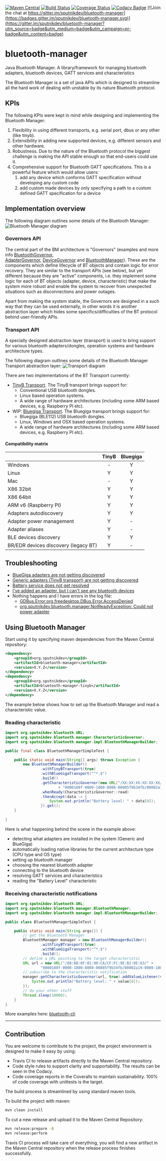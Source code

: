 [![Maven Central](https://img.shields.io/maven-central/v/org.sputnikdev/bluetooth-manager.svg)](https://mvnrepository.com/artifact/org.sputnikdev/bluetooth-manager)
[![Build Status](https://travis-ci.org/sputnikdev/bluetooth-manager.svg?branch=master)](https://travis-ci.org/sputnikdev/bluetooth-manager)
[![Coverage Status](https://coveralls.io/repos/github/sputnikdev/bluetooth-manager/badge.svg?branch=master)](https://coveralls.io/github/sputnikdev/bluetooth-manager?branch=master)
[![Codacy Badge](https://api.codacy.com/project/badge/Grade/5afbd725e7b24215a350b6d9921a3684)](https://www.codacy.com/app/vkolotov/bluetooth-manager?utm_source=github.com&amp;utm_medium=referral&amp;utm_content=sputnikdev/bluetooth-manager&amp;utm_campaign=Badge_Grade)
[![Join the chat at https://gitter.im/sputnikdev/bluetooth-manager](https://badges.gitter.im/sputnikdev/bluetooth-manager.svg)](https://gitter.im/sputnikdev/bluetooth-manager?utm_source=badge&utm_medium=badge&utm_campaign=pr-badge&utm_content=badge)
# bluetooth-manager
Java Bluetooth Manager. A library/framework for managing bluetooth adapters, bluetooth devices, GATT services and characteristics

The Bluetooth Manager is a set of java APIs which is designed to streamline all the hard work of dealing with unstable 
by its nature Bluetooth protocol. 

## KPIs

The following KPIs were kept in mind while designing and implementing the Bluetooth Manager:

1. Flexibility in using different transports, e.g. serial port, dbus or any other (like tinyb).
2. Extensibility in adding new supported devices, e.g. different sensors and other hardware.
3. Robustness. Due to the nature of the Bluetooth protocol the biggest challenge is making the API stable enough 
so that end-users could use it.
4. Comprehensive support for Bluetooth GATT specifications. This is a powerful feature which would allow users:
    1. add any device which conforms GATT specification without developing any custom code
    2. add custom made devices by only specifying a path to a custom defined GATT specification for a device
 
## Implementation overview 
 
The following diagram outlines some details of the Bluetooth Manager:
![Bluetooth Manager diagram](bluetooth-manager.png?raw=true "Bluetooth Manager diagram") 
 
### Governors API

The central part of the BM architecture is "Governors" (examples and more info 
[BluetoothGovernor](https://github.com/sputnikdev/bluetooth-manager/blob/master/src/main/java/org/sputnikdev/bluetooth/manager/BluetoothGovernor.java),  
[AdapterGovernor](https://github.com/sputnikdev/bluetooth-manager/blob/master/src/main/java/org/sputnikdev/bluetooth/manager/AdapterGovernor.java), 
[DeviceGovernor](https://github.com/sputnikdev/bluetooth-manager/blob/master/src/main/java/org/sputnikdev/bluetooth/manager/DeviceGovernor.java) and 
[BluetoothManager](https://github.com/sputnikdev/bluetooth-manager/blob/master/src/main/java/org/sputnikdev/bluetooth/manager/BluetoothManager.java)). 
These are the components which define lifecycle of BT objects and contain logic for error recovery. They are similar to the transport APIs (see below), 
but yet different because they are "active" components, i.e. they implement some logic for each of BT objects (adapter, device, characteristic) that make 
the system more robust and enable the system to recover from unexpected situations such as disconnections and power outages.

Apart from making the system stable, the Governors are designed in a such way that they can be used externally, 
in other words it is another abstraction layer which hides some specifics/difficulties of the BT protocol behind user-friendly APIs.
 
### Transport API

A specially designed abstraction layer (transport) is used to bring support 
for various bluetooth adapters/dongles, operation systems and hardware architecture types.

The following diagram outlines some details of the Bluetooth Manager Transport abstraction layer:
![Transport diagram](bm-transport-abstraction-layer.png?raw=true "Bluetooth Manager Transport abstraction layer")

There are two implementations of the BT Transport currently:
 - [TinyB Transport](https://github.com/sputnikdev/bluetooth-manager-tinyb).
    The TinyB transport brings support for:
     * Conventional USB bluetooth dongles. 
     * Linux based operation systems.
     * A wide range of hardware architectures (including some ARM based devices, e.g. Raspberry PI etc).
 - WIP: [Bluegiga Transport](https://github.com/sputnikdev/bluetooth-manager-bluegiga).
    The Bluegiga transport brings support for:
     * Bluegiga (BLE112) USB bluetooth dongles. 
     * Linux, Windows and OSX based operation systems.
     * A wide range of hardware architectures (including some ARM based devices, e.g. Raspberry PI etc).

#### Compatibility matrix

|                                     |     TinyB     |   Bluegiga    | 
|     :---                            |     :---:     |     :---:     |
| Windows                             |       -       |       Y       |
| Linux                               |       Y       |       Y       |
| Mac                                 |       -       |       Y       |
| X86 32bit                           |       Y       |       Y       |
| X86 64bit                           |       Y       |       Y       |
| ARM v6 (Raspberry PI)               |       Y       |       Y       |
| Adapters autodiscovery              |       Y       |       Y       |
| Adapter power management            |       Y       |       -       |
| Adapter aliases                     |       Y       |       -       |
| BLE devices discovery               |       Y       |       Y       |
| BR/EDR devices discovery (legacy BT)|       Y       |       -       |

## Troubleshooting

* [BlueGiga adapters are not getting discovered](https://github.com/sputnikdev/eclipse-smarthome-bluetooth-binding/issues/6)
* [Generic adapters (TinyB transport) are not getting discovered](https://github.com/sputnikdev/eclipse-smarthome-bluetooth-binding/issues/7)
* [Battery service does not get resolved](https://github.com/sputnikdev/eclipse-smarthome-bluetooth-binding/issues/8)
* [I've added an adapter, but I can't see any bluetooth devices](https://github.com/sputnikdev/eclipse-smarthome-bluetooth-binding/issues/11)
* Nothing happens and I have errors in the log file:<br/>
    - [GDBus.Error:org.freedesktop.DBus.Error.AccessDenied](https://github.com/sputnikdev/eclipse-smarthome-bluetooth-binding/issues/9)
    - [org.sputnikdev.bluetooth.manager.NotReadyException: Could not power adapter](https://github.com/sputnikdev/eclipse-smarthome-bluetooth-binding/issues/10)

## Using Bluetooth Manager

Start using it by specifying maven dependencies from the Maven Central repository:

```xml
<dependency>
    <groupId>org.sputnikdev</groupId>
    <artifactId>bluetooth-manager</artifactId>
    <version>X.Y.Z</version>
</dependency>
<dependency>
    <groupId>org.sputnikdev</groupId>
    <artifactId>bluetooth-manager-tinyb</artifactId>
    <version>X.Y.Z</version>
</dependency>
```

The example below shows how to set up the Bluetooth Manager and read a characteristic value.

### Reading characteristic

```java
import org.sputnikdev.bluetooth.URL;
import org.sputnikdev.bluetooth.manager.CharacteristicGovernor;
import org.sputnikdev.bluetooth.manager.impl.BluetoothManagerBuilder;

public final class BluetoothManagerSimpleTest {

    public static void main(String[] args) throws Exception {
        new BluetoothManagerBuilder()
                .withTinyBTransport(true)
                .withBlueGigaTransport("^*.$")
                .build()
                .getCharacteristicGovernor(new URL("/XX:XX:XX:XX:XX:XX/F7:EC:62:B9:CF:1F/" 
                        + "0000180f-0000-1000-8000-00805f9b34fb/00002a19-0000-1000-8000-00805f9b34fb"), true)
                .whenReady(CharacteristicGovernor::read)
                .thenAccept(data -> {
                    System.out.println("Battery level: " + data[0]);   
                }).get();
    }
    
}
```
Here is what happening behind the scene in the example above:
* detecting what adapters are installed in the system (Generic and BlueGiga)
* automatically loading native libraries for the current architecture type (CPU type and OS type)
* setting up bluetooth manager
* choosing the nearest bluetooth adapter
* connecting to the bluetooth device
* resolving GATT services and characteristics
* reading the "Battery Level" characteristic

### Receiving characteristic notifications

```java
import org.sputnikdev.bluetooth.URL;
import org.sputnikdev.bluetooth.manager.BluetoothManager;
import org.sputnikdev.bluetooth.manager.impl.BluetoothManagerBuilder;

public class BluetoothManagerSimpleTest {

    public static void main(String args[]) {
        // get the Bluetooth Manager
        BluetoothManager manager = new BluetoothManagerBuilder()
                .withTinyBTransport(true)
                .withBlueGigaTransport("^*.$")
                .build();
        // define a URL pointing to the target characteristic
        URL url = new URL("/88:6B:0F:01:90:CA/CF:FC:9E:B2:0E:63/" +
                "0000180f-0000-1000-8000-00805f9b34fb/00002a19-0000-1000-8000-00805f9b34fb");
        // subscribe to the characteristic notification
        manager.getCharacteristicGovernor(url, true).addValueListener(value -> {
            System.out.println("Battery level: " + value[0]);
        });
        // do your other stuff
        Thread.sleep(10000);
    }
}
```

More examples here: [bluetooth-cli](https://github.com/sputnikdev/bluetooth-cli/tree/master/src/main/java/org/sputnikdev/bluetooth/examples)

---
## Contribution

You are welcome to contribute to the project, the project environment is designed to make it easy by using:
* Travis CI to release artifacts directly to the Maven Central repository.
* Code style rules to support clarity and supportability. The results can be seen in the Codacy. 
* Code coverage reports in the Coveralls to maintain sustainability. 100% of code coverage with unittests is the target.

The build process is streamlined by using standard maven tools. 

To build the project with maven:
```bash
mvn clean install
```

To cut a new release and upload it to the Maven Central Repository:
```bash
mvn release:prepare -B
mvn release:perform
```
Travis CI process will take care of everything, you will find a new artifact in the Maven Central repository when the release process finishes successfully.